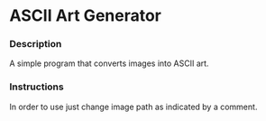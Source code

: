 # ASCII Art Generator

### Description
A simple program that converts images into ASCII art.

### Instructions
In order to use just change image path as indicated by a comment.